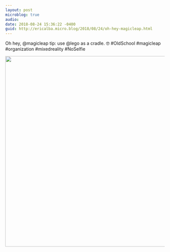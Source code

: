 ```yaml
---
layout: post
microblog: true
audio: 
date: 2018-08-24 15:36:22 -0400
guid: http://ericalba.micro.blog/2018/08/24/oh-hey-magicleap.html
---
```

Oh hey, @magicleap tip: use @lego as a cradle. 🤓 #OldSchool #magicleap #organization #mixedreality #NoSelfie

<img src="http://micro.ericalba.com/uploads/2018/9a907576d0.jpg" width="600" height="600" />
